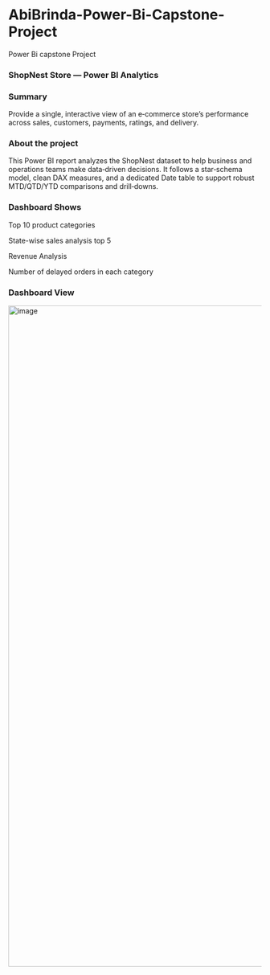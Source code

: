 # AbiBrinda-Power-Bi-Capstone-Project
Power Bi capstone Project

### ShopNest Store — Power BI Analytics

### Summary
Provide a single, interactive view of an e‑commerce store’s performance across sales, customers, payments, ratings, and delivery.

### About the project
This Power BI report analyzes the ShopNest dataset to help business and operations teams make data‑driven decisions. It follows a star‑schema model, clean DAX measures, and a dedicated Date table to support robust MTD/QTD/YTD comparisons and drill‑downs.

### Dashboard Shows

Top 10 product categories

State-wise sales analysis top 5

Revenue Analysis

Number of delayed orders in each category

### Dashboard View

<img width="2352" height="1316" alt="image" src="https://github.com/user-attachments/assets/2efffbef-1b6d-4c83-bbb8-45d2d5c7c39f" />







